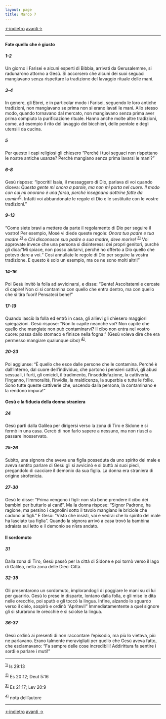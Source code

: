 ```yaml
---
layout: page
title: Marco 7
---
```


[<-indietro](Mc06.html)  [avanti->](Mc08.html)
 
 ------------------------------------------------------------------------
 
#### Fate quello che è giusto

##### 1-2

Un giorno i Farisei e alcuni esperti di Bibbia, arrivati da Gerusalemme, si radunarono attorno a Gesù. Si accorsero che alcuni dei suoi seguaci mangiavano senza rispettare la tradizione del lavaggio rituale delle mani.

##### 3-4

In genere, gli Ebrei, e in particolar modo i Farisei, seguendo le loro antiche tradizioni, non mangiavano se prima non si erano lavati le mani. Allo stesso modo, quando tornavano dal mercato, non mangiavano senza prima aver prima compiuto la purificazione rituale. Hanno anche molte altre tradizioni, come, ad esempio il rito del lavaggio dei bicchieri, delle pentole e degli utensili da cucina.

##### 5

Per questo i capi religiosi gli chiesero “Perché i tuoi seguaci non rispettano le nostre antiche usanze? Perché mangiano senza prima lavarsi le mani?”

##### 6-8

Gesù rispose: “Ipocriti! Isaia, il messaggero di Dio, parlava di voi quando diceva: *Questa gente mi onora a parole, ma non mi porta nel cuore. Il modo con cui mi onorano è una farsa, perché insegnano dottrine fatte da uomini*<sup><a href="#fn__1" id="fnt__1" class="fn_top">1)</a></sup>. Infatti voi abbandonate le regole di Dio e le sostituite con le vostre tradizioni.”

##### 9-13

“Come siete bravi a mettere da parte il regolamento di Dio per seguire il vostro! Per esempio, Mosè vi diede queste regole: *Onora tuo padre e tua madre* <sup><a href="#fn__2" id="fnt__2" class="fn_top">2)</a></sup> e *Chi disconosce suo padre o sua madre, deve morire!* <sup><a href="#fn__3" id="fnt__3" class="fn_top">3)</a></sup> Voi approvate invece che una persona si disinteressi dei propri genitori, purché gli dica:”Mi spiace, non posso aiutarvi, perché ho offerto a Dio quello che potevo dare a voi.“ Così annullate le regole di Dio per seguire la vostra tradizione. E questo è solo un esempio, ma ce ne sono molti altri!”

##### 14-16

Poi Gesù invitò la folla ad avvicinarsi, e disse: “Gente! Ascoltatemi e cercate di capire! Non ci si contamina con quello che entra dentro, ma con quello che si tira fuori! Pensateci bene!”

##### 17-19

Quando lasciò la folla ed entrò in casa, gli allievi gli chiesero maggiori spiegazioni. Gesù rispose: “Non lo capite neanche voi? Non capite che quello che mangiate non può contaminarvi? Il cibo non entra nel vostro cuore: passa dallo stomaco e finisce nella fogna.” (Gesù voleva dire che era permesso mangiare qualunque cibo) <sup><a href="#fn__4" id="fnt__4" class="fn_top">4)</a></sup>.

##### 20-23

Poi aggiunse: “È quello che esce dalle persone che le contamina. Perché è dall’interno, dal cuore dell’individuo, che partono i pensieri cattivi, gli abusi sessuali, i furti, gli omicidi, il tradimento, l’insoddisfazione, la cattiveria, l’inganno, l’immoralità, l’invidia, la maldicenza, la superbia e tutte le follie. Sono tutte queste cattiverie che, uscendo dalla persona, la contaminano e la rendono impura!”

#### Gesù e la fiducia della donna straniera

##### 24

Gesù partì dalla Galilea per dirigersi verso la zona di Tiro e Sidone e si fermò in una casa. Cercò di non farlo sapere a nessuno, ma non riuscì a passare inosservato.

##### 25-26

Subito, una signora che aveva una figlia posseduta da uno spirito del male e aveva sentito parlare di Gesù gli si avvicinò e si buttò ai suoi piedi, pregandolo di cacciare il demonio da sua figlia. La donna era straniera di origine sirofenicia.

##### 27-30

Gesù le disse: “Prima vengono i figli: non sta bene prendere il cibo dei bambini per buttarlo ai cani!”. Ma la donna rispose: “Signor Padrone, ha ragione, ma persino i cagnolini sotto il tavolo mangiano le briciole che cadono ai figli.” E Gesù: “Visto che insisti, vai e vedrai che lo spirito del male ha lasciato tua figlia”. Quando la signora arrivò a casa trovò la bambina sdraiata sul letto e il demonio se n’era andato.

#### Il sordomuto

##### 31

Dalla zona di Tiro, Gesù passò per la città di Sidone e poi tornò verso il lago di Galilea, nella zona delle Dieci Città.

##### 32-35

Gli presentarono un sordomuto, implorandogli di poggiare le mani su di lui per guarirlo. Gesù lo prese in disparte, lontano dalla folla, e gli mise le dita nelle orecchie, poi sputò e gli toccò la lingua. Infine, alzando lo sguardo verso il cielo, sospirò e ordinò “Apritevi!” Immediatamentente a quel signore gli si sturarono le orecchie e si sciolse la lingua.

##### 36-37

Gesù ordinò ai presenti di non raccontare l’episodio, ma più lo vietava, più ne parlavano. Erano talmente meravigliati per quello che Gesù aveva fatto, che esclamavano: “Fa sempre delle cose incredibili! Addirittura fa sentire i sordi e parlare i muti!”

------------------------------------------------------------------------

<sup><a href="#fnt__1" id="fn__1" class="fn_bot">1)</a></sup> Is 29:13

<sup><a href="#fnt__2" id="fn__2" class="fn_bot">2)</a></sup> Es 20:12; Deut 5:16

<sup><a href="#fnt__3" id="fn__3" class="fn_bot">3)</a></sup> Es 21:17; Lev 20:9

<sup><a href="#fnt__4" id="fn__4" class="fn_bot">4)</a></sup> nota dell’autore

------------------------------------------------------------------------
[<-indietro](Mc06.html) [avanti ->](Mc08.html)